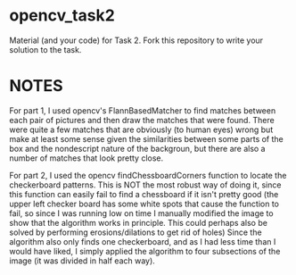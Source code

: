 opencv_task2
============

Material (and your code) for Task 2. Fork this repository to write your solution to the task.

NOTES
=====

For part 1, I used opencv's FlannBasedMatcher to find matches between each pair of pictures
and then draw the matches that were found. There were quite a few matches that are obviously
(to human eyes) wrong but make at least some sense given the similarities between some parts
of the box and the nondescript nature of the backgroun, but there are also a number of matches 
that look pretty close.

For part 2, I used the opencv findChessboardCorners function to locate the checkerboard patterns.
This is NOT the most robust way of doing it, since this function can easily fail to find a chessboard
if it isn't pretty good (the upper left checker board has some white spots that cause the function
to fail, so since I was running low on time I manually modified the image to show that the algorithm
works in principle. This could perhaps also be solved by performing erosions/dilations to get rid of holes)
Since the algorithm also only finds one checkerboard, and as I had less time than I would have liked,
I simply applied the algorithm to four subsections of the image (it was divided in half each way).
